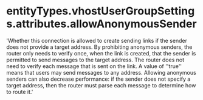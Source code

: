 # entityTypes.vhostUserGroupSettings.attributes.allowAnonymousSender

'Whether this connection is allowed to create sending links if the sender does not provide a target address. By prohibiting anonymous senders, the router only needs to verify once, when the link is created, that the sender is permitted to send messages to the target address. The router does not need to verify each message that is sent on the link. A value of ''true'' means that users may send messages to any address. Allowing anonymous senders can also decrease performance: if the sender does not specify a target address, then the router must parse each message to determine how to route it.'

